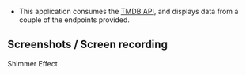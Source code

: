 - This application consumes the [TMDB API](https://developers.themoviedb.org/3), and displays data from a couple of the endpoints provided.

## Screenshots / Screen recording
Shimmer Effect
